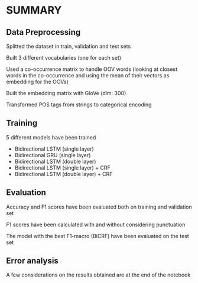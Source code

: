 # SUMMARY

## Data Preprocessing
Splitted the dataset in train, validation and test sets

Built 3 different vocabularies (one for each set)

Used a co-occurrence matrix to handle OOV words (looking at closest words in the co-occurrence 
 and using the mean of their vectors as embedding for the OOVs)

Built the embedding matrix with GloVe (dim: 300)

Transformed POS tags from strings to categorical encoding

## Training
5 different models have been trained

* Bidirectional LSTM (single layer)
* Bidirectional GRU (single layer)
* Bidirectional LSTM (double layer)
* Bidirectional LSTM (single layer) + CRF
* Bidirectional LSTM (double layer) + CRF

## Evaluation
Accuracy and F1 scores have been evaluated both on training and validation set

F1 scores have been calculated with and without considering punctuation

The model with the best F1-macro (BiCRF) have been evaluated on the test set

## Error analysis
A few considerations on the results obtained are at the end of the notebook
